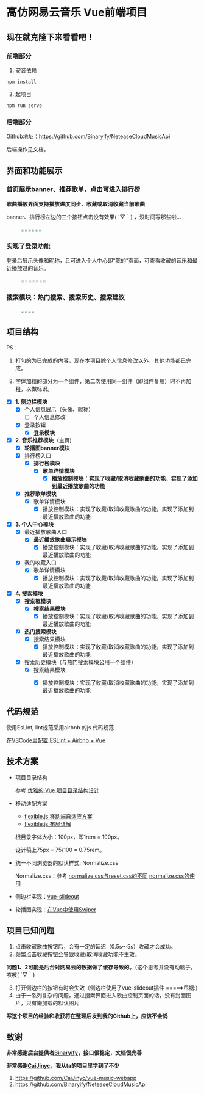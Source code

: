 # 高仿网易云音乐 Vue前端项目

## 现在就克隆下来看看吧！

### 前端部分

1. 安装依赖

```node
npm install
```

2. 起项目

```node
npm run serve
```

### 后端部分

Github地址：https://github.com/Binaryify/NeteaseCloudMusicApi

后端操作见文档。



## 界面和功能展示

### 首页展示banner、推荐歌单，点击可进入排行榜

**歌曲播放界面支持播放进度同步、收藏或取消收藏当前歌曲**

banner、排行榜左边的三个按钮点击没有效果( ´▽｀) ，没时间写那些啦...

<figure class="half">
  <img src="/Users/young/Desktop/music-player-in-vue/README.assets/127.0.0.1_3001_(iPhone 6_7_8) (1).png" style="zoom:33%" />
  <img src="/Users/young/Desktop/music-player-in-vue/README.assets/127.0.0.1_3001_(iPhone 6_7_8) (2).png" style="zoom:33%" />
    <img src="/Users/young/Desktop/music-player-in-vue/README.assets/127.0.0.1_3001_(iPhone 6_7_8) (3).png" style="zoom:33%" />
      <img src="/Users/young/Desktop/music-player-in-vue/README.assets/127.0.0.1_3001_(iPhone 6_7_8) (4).png" style="zoom:33%" />
        <img src="/Users/young/Desktop/music-player-in-vue/README.assets/127.0.0.1_3001_(iPhone 6_7_8) (5).png" style="zoom:33%" />
  <img src="/Users/young/Desktop/music-player-in-vue/README.assets/127.0.0.1_3001_(iPhone 6_7_8) (6).png" style="zoom:33%" />
</figure>



### 实现了登录功能

登录后展示头像和昵称，且可进入个人中心即“我的”页面，可查看收藏的音乐和最近播放过的音乐。

<figure class="half">
  <img src="/Users/young/Desktop/music-player-in-vue/README.assets/127.0.0.1_3001_(iPhone 6_7_8) (12).png" style="zoom:35%" />
  <img src="/Users/young/Desktop/music-player-in-vue/README.assets/127.0.0.1_3001_(iPhone 6_7_8) (13).png" style="zoom:35%" />
    <img src="/Users/young/Desktop/music-player-in-vue/README.assets/127.0.0.1_3001_(iPhone 6_7_8) (14).png" style="zoom:35%" />
      <img src="/Users/young/Desktop/music-player-in-vue/README.assets/127.0.0.1_3001_(iPhone 6_7_8) (15).png" style="zoom:35%" />
  <img src="/Users/young/Desktop/music-player-in-vue/README.assets/127.0.0.1_3001_(iPhone 6_7_8) (16).png" style="zoom:35%" />
  <img src="/Users/young/Desktop/music-player-in-vue/README.assets/127.0.0.1_3001_(iPhone 6_7_8) (17).png" style="zoom:35%" />
  <img src="/Users/young/Desktop/music-player-in-vue/README.assets/127.0.0.1_3001_(iPhone 6_7_8) (18).png" style="zoom:35%" />
</figure>




### 搜索模块：热门搜索、搜索历史、搜索建议

<figure class="half">
  <img src="/Users/young/Desktop/music-player-in-vue/README.assets/127.0.0.1_3001_(iPhone 6_7_8) (8).png" style="zoom:33%" />
  <img src="/Users/young/Desktop/music-player-in-vue/README.assets/127.0.0.1_3001_(iPhone 6_7_8) (9).png" style="zoom:33%" />
    <img src="/Users/young/Desktop/music-player-in-vue/README.assets/127.0.0.1_3001_(iPhone 6_7_8) (10).png" style="zoom:33%" />
      <img src="/Users/young/Desktop/music-player-in-vue/README.assets/127.0.0.1_3001_(iPhone 6_7_8) (11).png" style="zoom:33%" />
</figure>





## 项目结构

PS：

1. 打勾的为已完成的内容，现在本项目除个人信息修改以外，其他功能都已完成。

2. 字体加粗的部分为一个组件，第二次使用同一组件（即组件复用）时不再加粗，以做标识。

- [x] **1. 侧边栏模块**
  - [x] 个人信息展示（头像、昵称）
    - [ ] 个人信息修改
  - [x] 登录按钮
    - [x] **登录模块**
- [x] **2. 音乐推荐模块**（主页)
  - [x] **轮播图banner模块**
  - [x] 排行榜入口
    - [x] **排行榜模块**
      - [x] **歌单详情模块**
        - [x] **播放控制模块：实现了收藏/取消收藏歌曲的功能，实现了添加到最近播放歌曲的功能**
  - [x] **推荐歌单模块**
    - [x] 歌单详情模块
      - [x] 播放控制模块：实现了收藏/取消收藏歌曲的功能，实现了添加到最近播放歌曲的功能

- [x] **3. 个人中心模块**
  - [x] 最近播放歌曲入口
    - [x] **最近播放歌曲展示模块**
      - [x] 播放控制模块：实现了收藏/取消收藏歌曲的功能，实现了添加到最近播放歌曲的功能
  - [x] 我的收藏入口
    - [x] 歌单详情模块
      - [x] 播放控制模块：实现了收藏/取消收藏歌曲的功能，实现了添加到最近播放歌曲的功能
- [x] **4. 搜索模块**
  - [x] **搜索框模块**
    - [x] **搜索结果模块**
      - [x] 播放控制模块：实现了收藏/取消收藏歌曲的功能，实现了添加到最近播放歌曲的功能
  - [x] **热门搜索模块**
    - [x] 搜索结果模块
      - [x] 播放控制模块：实现了收藏/取消收藏歌曲的功能，实现了添加到最近播放歌曲的功能
  - [x] 搜索历史模块（与热门搜索模块公用一个组件）
    - [x] 搜索结果模块
      - [x] 播放控制模块：实现了收藏/取消收藏歌曲的功能，实现了添加到最近播放歌曲的功能





## 代码规范

使用EsLint, lint规范采用airbnb 的js 代码规范

[在VSCode里配置 ESLint + Airbnb + Vue](https://catwalk.red/2019/03/04/%E5%9C%A8VSCode%E9%87%8C%E9%85%8D%E7%BD%AE%20ESLint%20+%20Airbnb%20+%20Vue/)



## 技术方案
- 项目目录结构

  参考 [优雅的 Vue 项目目录结构设计](https://juejin.im/entry/5abd80fa518825558a06b7ce)

- 移动适配方案
  - [flexible.js 移动端自适应方案]( https://www.jianshu.com/p/04efb4a1d2f8)
  - [flexible.js 布局详解](http://caibaojian.com/flexible-js.html)

  根目录字体大小：100px，即1rem = 100px。

  设计稿上75px = 75/100 = 0.75rem。

- 统一不同浏览器的默认样式: Normalize.css

  Normalize.css：参考 [normalize.css与reset.css的不同](https://www.jianshu.com/p/ad64c21e899a) [normalize.css的使用](https://cnodejs.org/topic/57f3846e83a4d9176a71da82)

- 侧边栏实现：[vue-slideout](https://github.com/vouill/vue-slideout)

- 轮播图实现：[在Vue中使用Swiper](https://github.com/surmon-china/vue-awesome-swiper)



## 项目已知问题

1. 点击收藏歌曲按钮后，会有一定的延迟（0.5s～5s）收藏才会成功。
2. 频繁点击收藏按钮会导致收藏/取消收藏功能不生效。

**问题1、2可能是后台对网易云的数据做了缓存导致的。**（这个思考并没有动脑子，咳咳( ´▽｀)

3. 打开侧边栏的按钮有时会失效（侧边栏使用了vue-slideout插件        =====>甩锅:)
4. 由于一系列复杂的问题，通过搜索界面进入歌曲控制页面的话，没有封面图片，只有懒加载的默认图片



**写这个项目的经验和收获将在整理后发到我的Github上，应该不会鸽**



## 致谢

**非常感谢后台提供者[Binaryify](https://github.com/Binaryify/NeteaseCloudMusicApi)，接口很稳定，文档很完善**

**非常感谢[CaiJinyc](https://github.com/CaiJinyc/vue-music-webapp)，我从ta的项目里学到了不少**

1. https://github.com/CaiJinyc/vue-music-webapp
2. https://github.com/Binaryify/NeteaseCloudMusicApi